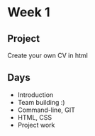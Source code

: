 # Week 1

## Project
Create your own CV in html

## Days
- Introduction
- Team building :)
- Command-line, GIT
- HTML, CSS
- Project work
